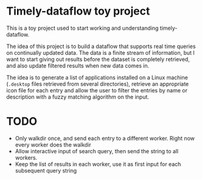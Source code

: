 # Timely-dataflow toy project

This is a toy project used to start working and understanding timely-dataflow.

The idea of this project is to build a dataflow that supports real time queries on continually updated data.
The data is a finite stream of information, but I want to start giving out results before the dataset is completely retrieved,
and also update filtered results when new data comes in.

The idea is to generate a list of applications installed on a Linux machine (`.desktop` files retrieved from several directories),
retrieve an appropriate icon file for each entry and allow the user to filter the entries by name or description with a fuzzy matching algorithm on the input.

# TODO
- Only walkdir once, and send each entry to a different worker.
  Right now every worker does the walkdir
- Allow interactive input of search query, then send the string to all workers.
- Keep the list of results in each worker, use it as first input for each subsequent query string
